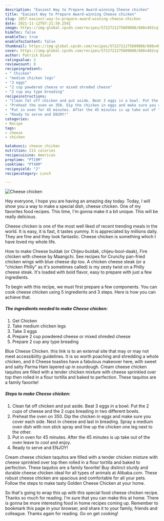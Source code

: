 ```yaml
---
description: "Easiest Way to Prepare Award-winning Cheese chicken"
title: "Easiest Way to Prepare Award-winning Cheese chicken"
slug: 1857-easiest-way-to-prepare-award-winning-cheese-chicken
date: 2021-11-12T07:21:59.254Z
image: https://img-global.cpcdn.com/recipes/5722721275609088/680x482cq70/cheese-chicken-recipe-main-photo.jpg
hideToc: false
enableToc: true
enableTocContent: false
thumbnail: https://img-global.cpcdn.com/recipes/5722721275609088/680x482cq70/cheese-chicken-recipe-main-photo.jpg
cover: https://img-global.cpcdn.com/recipes/5722721275609088/680x482cq70/cheese-chicken-recipe-main-photo.jpg
author: Patrick Dixon
ratingvalue: 3
reviewcount: 8
recipeingredient:
- " Chicken"
- "medium chicken legs"
- "3 eggs"
- "2 cup powdered cheese or mixed shreded cheese"
- "2 cup any type breading"
recipeinstructions:
- "Clean fat off chicken and put aside. Beat 3 eggs in a bowl. Put the 2 cups of cheese and the 2 cups breading in two different bowls."
- "Preheat the oven on 350. Dip the chicken in eggs and make sure you cover each side. Next in cheese and last in breading. Spray a medium oven dish with non stick spray and line up the chicken one leg next to the other."
- "Put in oven for 45 minutes. After the 45 minutes is up take out of the oven leave to cool and enjoy."
- "Ready to serve and ENJOY!"
categories:
- Recipe
tags:
- cheese
- chicken

katakunci: cheese chicken 
nutrition: 213 calories
recipecuisine: American
preptime: "PT19M"
cooktime: "PT40M"
recipeyield: "2"
recipecategory: Lunch

---
```



![Cheese chicken](https://img-global.cpcdn.com/recipes/5722721275609088/680x482cq70/cheese-chicken-recipe-main-photo.jpg)

Hey everyone, I hope you are having an amazing day today. Today, I will show you a way to make a special dish, cheese chicken. One of my favorites food recipes. This time, I'm gonna make it a bit unique. This will be really delicious.

Cheese chicken is one of the most well liked of recent trending meals in the world. It is easy, it is fast, it tastes yummy. It is appreciated by millions daily. They are fine and they look fantastic. Cheese chicken is something which I have loved my whole life.

How to make Cheese buldak (or Chijeu-buldak, chijeu-bool-daak), Fire chicken with cheese by Maangchi. See recipes for Crunchy pan-fried chicken wings with blue cheese dip too. A chicken cheese steak (or a &#34;chicken Philly&#34; as it&#39;s sometimes called) is my zesty twist on a Philly cheese steak. It&#39;s loaded with bold flavor, easy to prepare with just a few ingredients.


To begin with this recipe, we must first prepare a few components. You can cook cheese chicken using 5 ingredients and 3 steps. Here is how you can achieve that.

<!--inarticleads1-->

##### The ingredients needed to make Cheese chicken:

1. Get  Chicken
1. Take medium chicken legs
1. Take 3 eggs
1. Prepare 2 cup powdered cheese or mixed shreded cheese
1. Prepare 2 cup any type breading


Blue Cheese Chicken. this link is to an external site that may or may not meet accessibility guidelines. It is so worth poaching and shredding a whole chicken, and it Cheese toasties have a fabulous makeover here, with sweet and salty Parma Ham layered up in sourdough. Cream cheese chicken taquitos are filled with a tender chicken mixture with cheese sprinkled over top then rolled in a flour tortilla and baked to perfection. These taquitos are a family favorite! 

<!--inarticleads2-->

##### Steps to make Cheese chicken:

1. Clean fat off chicken and put aside. Beat 3 eggs in a bowl. Put the 2 cups of cheese and the 2 cups breading in two different bowls.
1. Preheat the oven on 350. Dip the chicken in eggs and make sure you cover each side. Next in cheese and last in breading. Spray a medium oven dish with non stick spray and line up the chicken one leg next to the other.
1. Put in oven for 45 minutes. After the 45 minutes is up take out of the oven leave to cool and enjoy.
1. Ready to serve and ENJOY!

Cream cheese chicken taquitos are filled with a tender chicken mixture with cheese sprinkled over top then rolled in a flour tortilla and baked to perfection. These taquitos are a family favorite! Buy distinct sturdy and durable cheese chicken ideal for all types of animals at Alibaba.com. These robust cheese chicken are spacious and comfortable for all your pets. Follow the steps to make tasty Golden Cheese Chicken at your home. 

So that's going to wrap this up with this special food cheese chicken recipe. Thanks so much for reading. I'm sure that you can make this at home. There is gonna be more interesting food in home recipes coming up. Remember to bookmark this page in your browser, and share it to your family, friends and colleague. Thanks again for reading. Go on get cooking!
